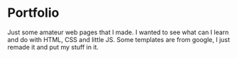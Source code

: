 # Portfolio
Just some amateur web pages that I made. I wanted to see what can I learn and do with HTML, CSS and little JS. Some templates are from google, I just remade it and put my stuff in it.
